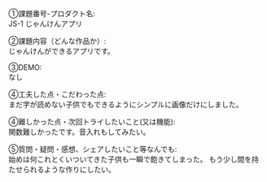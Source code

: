 ①課題番号-プロダクト名:   
JS-1 じゃんけんアプリ

②課題内容（どんな作品か）:   
じゃんけんができるアプリです。

③DEMO:   
なし

④工夫した点・こだわった点:   
まだ字が読めない子供でもできるようにシンプルに画像だけにしました。

④難しかった点・次回トライしたいこと(又は機能):   
関数難しかったです。音入れもしてみたい。

⑤質問・疑問・感想、シェアしたいこと等なんでも:   
始めは何これとくいついてきた子供も一瞬で飽きてしまった。
もう少し間を持たせられるような作りにしたい。
